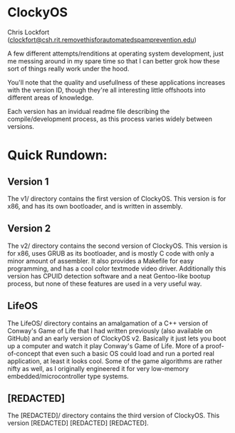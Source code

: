 ClockyOS
========

Chris Lockfort (clockfort@csh.rit.removethisforautomatedspamprevention.edu)


A few different attempts/renditions at operating system development, just me messing around in my spare time so that I can better grok how these sort of things really work under the hood.

You'll note that the quality and usefullness of these applications increases with the version ID, though they're all interesting little offshoots into different areas of knowledge.

Each version has an invidual readme file describing the compile/development process, as this process varies widely between versions.

Quick Rundown:
==============

## Version 1 ##
The v1/ directory contains the first version of ClockyOS.
This version is for x86, and has its own bootloader, and is written in assembly.

## Version 2 ##
The v2/ directory contains the second version of ClockyOS.
This version is for x86, uses GRUB as its bootloader, and is mostly C code with only a minor amount of assembler. It also provides a Makefile for easy programming, and has a cool color textmode video driver. Additionally this version has CPUID detection software and a neat Gentoo-like bootup process, but none of these features are used in a very useful way.

## LifeOS ##
The LifeOS/ directory contains an amalgamation of a C++ version of Conway's Game of Life that I had written previously (also available on GitHub) and an early version of ClockyOS v2. Basically it just lets you boot up a computer and watch it play Conway's Game of Life. More of a proof-of-concept that even such a basic OS could load and run a ported real application, at least it looks cool. Some of the game algorithms are rather nifty as well, as I originally engineered it for very low-memory embedded/microcontroller type systems.

## [REDACTED] ##
The [REDACTED]/ directory contains the third version of ClockyOS.
This version [REDACTED] [REDACTED] [REDACTED].
